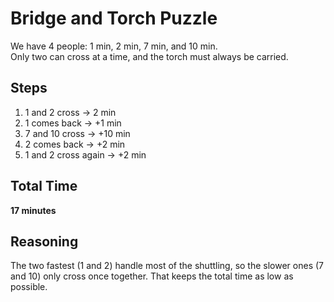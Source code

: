 # Bridge and Torch Puzzle

We have 4 people: 1 min, 2 min, 7 min, and 10 min.  
Only two can cross at a time, and the torch must always be carried.

## Steps
1. 1 and 2 cross → 2 min  
2. 1 comes back → +1 min  
3. 7 and 10 cross → +10 min  
4. 2 comes back → +2 min  
5. 1 and 2 cross again → +2 min  

## Total Time
**17 minutes**

## Reasoning
The two fastest (1 and 2) handle most of the shuttling, so the slower ones (7 and 10) only cross once together. That keeps the total time as low as possible.
